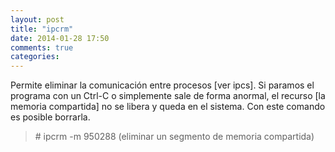 ```yaml
---
layout: post
title: "ipcrm"
date: 2014-01-28 17:50
comments: true
categories: 
---
```

Permite eliminar la comunicación entre procesos [ver ipcs]. Si paramos el programa con un Ctrl-C o simplemente sale de forma anormal, el recurso [la memoria compartida] no se libera y queda en el sistema. Con este comando es posible borrarla. 

>\# ipcrm -m 950288 (eliminar un segmento de memoria compartida)

